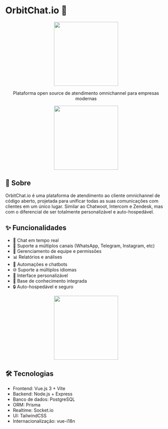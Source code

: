 # OrbitChat.io 💬

<p align="center">
  <img src="public/orbit_light.svg alt="OrbitChat.io Logo" width="200"/>
</p>

<p align="center">
  Plataforma open source de atendimento omnichannel para empresas modernas
</p>

<p align="center">
  <img src="public/github/superadmin.jpeg alt="OrbitChat.io Superadmin Panel" width="200"/>
</p>

## 🚀 Sobre

OrbitChat.io é uma plataforma de atendimento ao cliente omnichannel de código aberto, projetada para unificar todas as suas comunicações com clientes em um único lugar. Similar ao Chatwoot, Intercom e Zendesk, mas com o diferencial de ser totalmente personalizável e auto-hospedável.

## ✨ Funcionalidades

- 💬 Chat em tempo real
- 📱 Suporte a múltiplos canais (WhatsApp, Telegram, Instagram, etc)
- 👥 Gerenciamento de equipe e permissões
- 📊 Relatórios e análises
- 🔄 Automações e chatbots
- 🌐 Suporte a múltiplos idiomas
- 🎨 Interface personalizável
- 📝 Base de conhecimento integrada
- 🔒 Auto-hospedável e seguro

<p align="center">
  <img src="public/github/login.jpeg alt="OrbitChat.io Login" width="200"/>
</p>

## 🛠️ Tecnologias

- Frontend: Vue.js 3 + Vite
- Backend: Node.js + Express
- Banco de dados: PostgreSQL
- ORM: Prisma
- Realtime: Socket.io
- UI: TailwindCSS
- Internacionalização: vue-i18n

